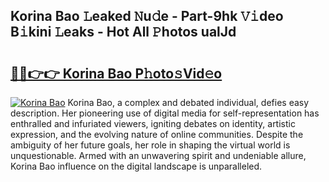 ## Korina Bao 𝙻eaked 𝙽u𝚍e - Part-9hk 𝚅𝚒deo B𝚒kini 𝙻eaks - Hot All 𝙿hotos ualJd

# <h2><a href="http://ld1aea.urlbe.top/?page=Korina+Bao">🔗🔗👉👉 Korina Bao P𝚑oto𝚜Vid𝚎o</a></h2>

[![Korina Bao](https://i.imgur.com/eBuTRDB.gif)](http://ld1aea.urlbe.top/?page=Korina+Bao)
Korina Bao, a complex and debated individual, defies easy description. Her pioneering use of digital media for self-representation has enthralled and infuriated viewers, igniting debates on identity, artistic expression, and the evolving nature of online communities. Despite the ambiguity of her future goals, her role in shaping the virtual world is unquestionable. Armed with an unwavering spirit and undeniable allure, Korina Bao influence on the digital landscape is unparalleled.
